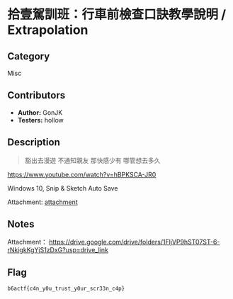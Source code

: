 # 拾壹駕訓班：行車前檢查口訣教學說明 / Extrapolation

## Category

Misc

## Contributors

-   **Author:** GonJK
-   **Testers:** hollow

## Description

>豁出去漫遊 不通知親友
>那快感少有 哪管想去多久

https://www.youtube.com/watch?v=hBPKSCA-JR0

Windows 10, Snip & Sketch Auto Save

Attachment: [attachment](https://drive.google.com/drive/folders/1FljVP9hST07ST-6-rNkigkKgYjS1zDxG?usp=drive_link)

## Notes

Attachment： https://drive.google.com/drive/folders/1FljVP9hST07ST-6-rNkigkKgYjS1zDxG?usp=drive_link

## Flag

`b6actf{c4n_y0u_trust_y0ur_scr33n_c4p}`
